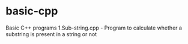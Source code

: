 basic-cpp
=========

Basic C++ programs
1.Sub-string.cpp - Program to calculate whether a substring is present in a string or not
